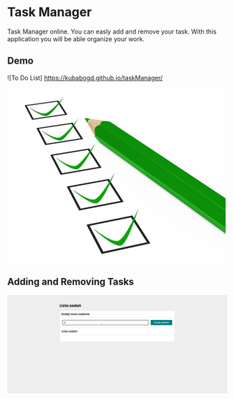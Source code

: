 # Task Manager
Task Manager online. You can easly add and remove your task. With this application you will be able organize your work.

## Demo
![To Do List] https://kubabogd.github.io/taskManager/

![Task Manager](images/share3.jpg)



## Adding and Removing Tasks
 
![Task Manager Gif](images/taskManager2.gif)

